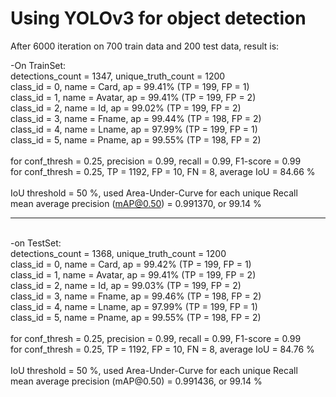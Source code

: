 # Using YOLOv3 for object detection
After 6000 iteration on 700 train data and 200 test data, result is: <br />

-On TrainSet: <br />
detections_count = 1347, unique_truth_count = 1200 <br />
class_id = 0, name = Card, ap = 99.41%           (TP = 199, FP = 1) <br />
class_id = 1, name = Avatar, ap = 99.41%         (TP = 199, FP = 2) <br />
class_id = 2, name = Id, ap = 99.02%             (TP = 199, FP = 2) <br />
class_id = 3, name = Fname, ap = 99.44%          (TP = 198, FP = 2) <br />
class_id = 4, name = Lname, ap = 97.99%          (TP = 199, FP = 1) <br />
class_id = 5, name = Pname, ap = 99.55%          (TP = 198, FP = 2) <br />
<br />
 for conf_thresh = 0.25, precision = 0.99, recall = 0.99, F1-score = 0.99 <br />
 for conf_thresh = 0.25, TP = 1192, FP = 10, FN = 8, average IoU = 84.66 % <br />
<br />
 IoU threshold = 50 %, used Area-Under-Curve for each unique Recall <br />
 mean average precision (mAP@0.50) = 0.991370, or 99.14 % <br />

 -------------------------------------------------------------------------------------
 <br />
-on TestSet:<br />
detections_count = 1368, unique_truth_count = 1200<br />
class_id = 0, name = Card, ap = 99.42%           (TP = 199, FP = 1)<br />
class_id = 1, name = Avatar, ap = 99.41%         (TP = 199, FP = 2)<br />
class_id = 2, name = Id, ap = 99.03%             (TP = 199, FP = 2)<br />
class_id = 3, name = Fname, ap = 99.46%          (TP = 198, FP = 2)<br />
class_id = 4, name = Lname, ap = 97.99%          (TP = 199, FP = 1)<br />
class_id = 5, name = Pname, ap = 99.55%          (TP = 198, FP = 2)<br />
<br />
 for conf_thresh = 0.25, precision = 0.99, recall = 0.99, F1-score = 0.99<br />
 for conf_thresh = 0.25, TP = 1192, FP = 10, FN = 8, average IoU = 84.76 %<br />
<br />
 IoU threshold = 50 %, used Area-Under-Curve for each unique Recall<br />
 mean average precision (mAP@0.50) = 0.991436, or 99.14 %<br />

